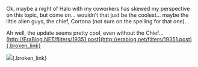 Ok, maybe a night of Halo with my coworkers has skewed my perspective on this topic, but come on&#8230; wouldn&#8217;t that just be the coolest&#8230; maybe the little alien guys, the chief, Cortona (not sure on the spelling for that one)&#8230; 

Ah well, the update seems pretty cool, even without the Chief&#8230;[http://EraBlog.NET/filters/19351.post](http://erablog.net/filters/19351.post){.broken_link} 

[![](http://www.microsoft.com/windows/plus/images/Plus_sideTop_Clippy.gif)](http://erablog.net/filters/19351.post){.broken_link}